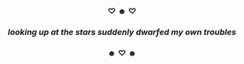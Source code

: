 <br/>
<br/>
<div align='center'>
<h3>
♡ ☻ ♡
</h3>
<h3><i>looking up at the stars suddenly dwarfed my own troubles</i></h3>
<h3>
☻ ♡ ☻
</h3>
</div>
<br/>
<br/>
<br/>
